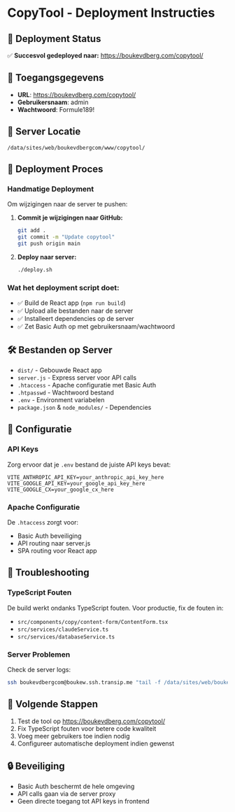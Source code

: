 # CopyTool - Deployment Instructies

## 🚀 Deployment Status
✅ **Succesvol gedeployed naar:** https://boukevdberg.com/copytool/

## 🔐 Toegangsgegevens
- **URL**: https://boukevdberg.com/copytool/
- **Gebruikersnaam**: admin
- **Wachtwoord**: Formule189!

## 📁 Server Locatie
```
/data/sites/web/boukevdbergcom/www/copytool/
```

## 🔄 Deployment Proces

### Handmatige Deployment
Om wijzigingen naar de server te pushen:

1. **Commit je wijzigingen naar GitHub:**
   ```bash
   git add .
   git commit -m "Update copytool"
   git push origin main
   ```

2. **Deploy naar server:**
   ```bash
   ./deploy.sh
   ```

### Wat het deployment script doet:
- ✅ Build de React app (`npm run build`)
- ✅ Upload alle bestanden naar de server
- ✅ Installeert dependencies op de server
- ✅ Zet Basic Auth op met gebruikersnaam/wachtwoord

## 🛠️ Bestanden op Server
- `dist/` - Gebouwde React app
- `server.js` - Express server voor API calls
- `.htaccess` - Apache configuratie met Basic Auth
- `.htpasswd` - Wachtwoord bestand
- `.env` - Environment variabelen
- `package.json` & `node_modules/` - Dependencies

## 🔧 Configuratie

### API Keys
Zorg ervoor dat je `.env` bestand de juiste API keys bevat:
```
VITE_ANTHROPIC_API_KEY=your_anthropic_api_key_here
VITE_GOOGLE_API_KEY=your_google_api_key_here
VITE_GOOGLE_CX=your_google_cx_here
```

### Apache Configuratie
De `.htaccess` zorgt voor:
- Basic Auth beveiliging
- API routing naar server.js
- SPA routing voor React app

## 🐛 Troubleshooting

### TypeScript Fouten
De build werkt ondanks TypeScript fouten. Voor productie, fix de fouten in:
- `src/components/copy/content-form/ContentForm.tsx`
- `src/services/claudeService.ts`
- `src/services/databaseService.ts`

### Server Problemen
Check de server logs:
```bash
ssh boukevdbergcom@boukew.ssh.transip.me "tail -f /data/sites/web/boukevdbergcom/logs/error.log"
```

## 📝 Volgende Stappen
1. Test de tool op https://boukevdberg.com/copytool/
2. Fix TypeScript fouten voor betere code kwaliteit
3. Voeg meer gebruikers toe indien nodig
4. Configureer automatische deployment indien gewenst

## 🔒 Beveiliging
- Basic Auth beschermt de hele omgeving
- API calls gaan via de server proxy
- Geen directe toegang tot API keys in frontend
